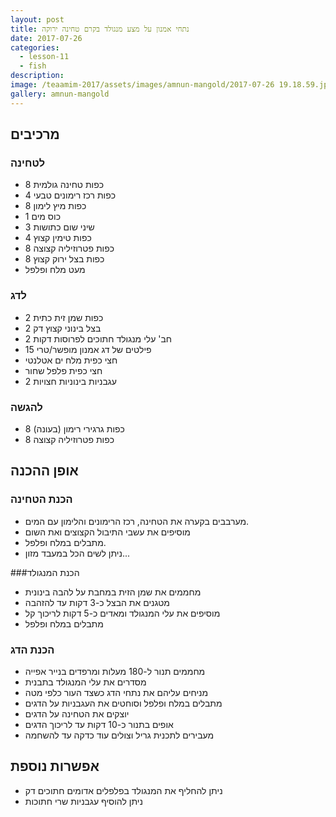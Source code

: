 ```yaml
---
layout: post
title: נתחי אמנון על מצע מנגולד בקרם טחינה ירוקה
date: 2017-07-26
categories:
  - lesson-11
  - fish
description: 
image: /teaamim-2017/assets/images/amnun-mangold/2017-07-26 19.18.59.jpg
gallery: amnun-mangold
---
```


## מרכיבים

### לטחינה

- 8 כפות טחינה גולמית
- 4 כפות רכז רימונים טבעי
- 8 כפות מיץ לימון
- 1 כוס מים
- 3 שיני שום כתושות
- 4 כפות טימין קצוץ
- 8 כפות פטרוזיליה קצוצה
- 8 כפות בצל ירוק קצוץ
- מעט מלח ופלפל

### לדג

- 2 כפות שמן זית כתית
- 2 בצל בינוני קצוץ דק
- 2 חב' עלי מנגולד חתוכים לפרוסות דקות
- 15 פילטים של דג אמנון מופשר/טרי
- חצי כפית מלח ים אטלנטי
- חצי כפית פלפל שחור
- 2 עגבניות בינוניות חצויות

### להגשה
- 8 כפות גרגירי רימון (בעונה)
- 8 כפות פטרוזיליה קצוצה


## אופן ההכנה

### הכנת הטחינה
- מערבבים בקערה את הטחינה, רכז הרימונים והלימון עם המים.
- מוסיפים את עשבי התיבול הקצוצים ואת השום
- מתבלים במלח ופלפל.
- ניתן לשים הכל במעבד מזון...

###הכנת המנגולד
- מחממים את שמן הזית במחבת על להבה בינונית
- מטגנים את הבצל כ-3 דקות עד להזהבה
- מוסיפים את עלי המנגולד ומאדים כ-5 דקות לריכוך קל
- מתבלים במלח ופלפל

### הכנת הדג
- מחממים תנור ל-180 מעלות ומרפדים בנייר אפייה
- מסדרים את עלי המנגולד בתבנית
- מניחים עליהם את נתחי הדג כשצד העור כלפי מטה
- מתבלים במלח ופלפל וסוחטים את העגבניות על הדגים
- יוצקים את הטחינה על הדגים
- אופים בתנור כ-10 דקות עד לריכוך הדגים
- מעבירים לתכנית גריל וצולים עוד כדקה עד להשחמה

## אפשרות נוספת
- ניתן להחליף את המנגולד בפלפלים אדומים חתוכים דק
- ניתן להוסיף עגבניות שרי חתוכות
